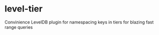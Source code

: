 # level-tier
Convinience LevelDB plugin for namespacing keys in tiers for blazing fast range queries 
